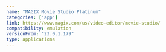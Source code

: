```yaml
---
name: "MAGIX Movie Studio Platinum"
categories: ['app']
link: https://www.magix.com/us/video-editor/movie-studio/
compatibility: emulation
versionFrom: "23.0.1.179"
type: applications
---
```


